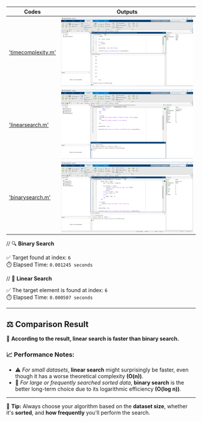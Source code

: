 | Codes | Outputs |
|-------|--------|
|['timecomplexity.m'](./Codes/timecomplexity.m)|![01.png](./Outputs/01.png)|
|['linearsearch.m'](./Codes/linearsearch.m)|![02.png](./Outputs/02.png)|
|['binarysearch.m'](./Codes/binarysearch.m)|![03.png](./Outputs/03.png)|


// 🔍 **Binary Search**

✅ Target found at index: `6`  
⏱️ Elapsed Time: `0.001245 seconds`

// 🔎 **Linear Search**

✅ The target element is found at index: `6`  
⏱️ Elapsed Time: `0.000507 seconds`

---

## ⚖️ **Comparison Result**

📌 **According to the result, linear search is faster than binary search.**

### 📈 Performance Notes:

- ⚠️ *For small datasets*, **linear search** might surprisingly be faster, even though it has a worse theoretical complexity **(O(n))**.
- 🚀 *For large or frequently searched sorted data*, **binary search** is the better long-term choice due to its logarithmic efficiency **(O(log n))**.

---

🧠 **Tip:** Always choose your algorithm based on the **dataset size**, whether it's **sorted**, and **how frequently** you'll perform the search.
